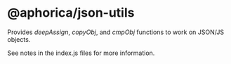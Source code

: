 # @aphorica/json-utils

Provides _deepAssign_, _copyObj_, and _cmpObj_ functions to
work on JSON/JS objects.

See notes in the index.js files for more information.
